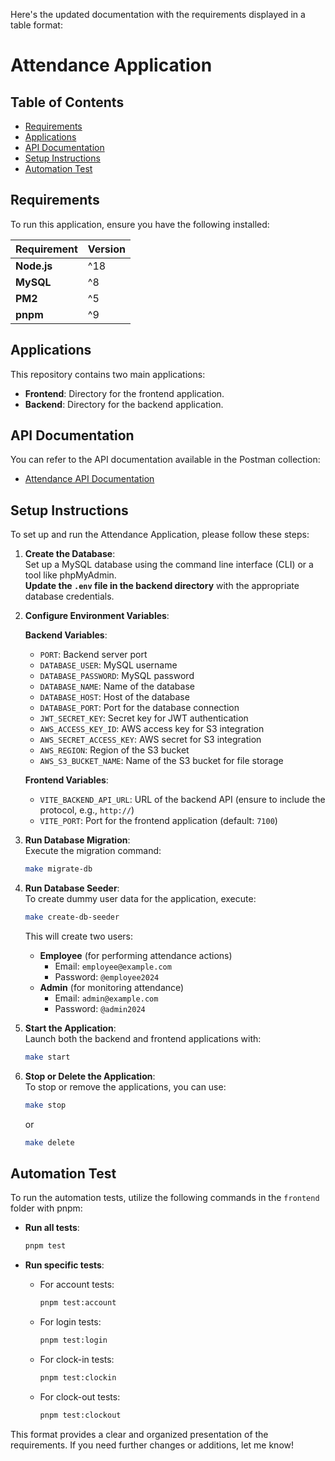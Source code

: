 Here's the updated documentation with the requirements displayed in a table format:

# Attendance Application

## Table of Contents

- [Requirements](#requirements)
- [Applications](#applications)
- [API Documentation](#api-documentation)
- [Setup Instructions](#setup-instructions)
- [Automation Test](#automation-test)

## Requirements

To run this application, ensure you have the following installed:

| Requirement  | Version        |
|--------------|----------------|
| **Node.js**  | ^18 |
| **MySQL**    | ^8 |
| **PM2**      | ^5 |
| **pnpm**     | ^9 |

## Applications

This repository contains two main applications:

- **Frontend**: Directory for the frontend application.
- **Backend**: Directory for the backend application.

## API Documentation

You can refer to the API documentation available in the Postman collection:  
- [Attendance API Documentation](https://github.com/FgDevLab/attendance/blob/main/attendance.postman_collection.json)

## Setup Instructions

To set up and run the Attendance Application, please follow these steps:

1. **Create the Database**:  
   Set up a MySQL database using the command line interface (CLI) or a tool like phpMyAdmin.  
   **Update the `.env` file in the backend directory** with the appropriate database credentials.

2. **Configure Environment Variables**:  

   **Backend Variables**:
   - `PORT`: Backend server port
   - `DATABASE_USER`: MySQL username
   - `DATABASE_PASSWORD`: MySQL password
   - `DATABASE_NAME`: Name of the database
   - `DATABASE_HOST`: Host of the database
   - `DATABASE_PORT`: Port for the database connection
   - `JWT_SECRET_KEY`: Secret key for JWT authentication
   - `AWS_ACCESS_KEY_ID`: AWS access key for S3 integration
   - `AWS_SECRET_ACCESS_KEY`: AWS secret for S3 integration
   - `AWS_REGION`: Region of the S3 bucket
   - `AWS_S3_BUCKET_NAME`: Name of the S3 bucket for file storage

   **Frontend Variables**:
   - `VITE_BACKEND_API_URL`: URL of the backend API (ensure to include the protocol, e.g., `http://`)
   - `VITE_PORT`: Port for the frontend application (default: `7100`)

3. **Run Database Migration**:  
   Execute the migration command:
   ```bash
   make migrate-db
   ```

4. **Run Database Seeder**:  
   To create dummy user data for the application, execute:
   ```bash
   make create-db-seeder
   ```
   This will create two users:
   - **Employee** (for performing attendance actions)
     - Email: `employee@example.com`
     - Password: `@employee2024`
   - **Admin** (for monitoring attendance)
     - Email: `admin@example.com`
     - Password: `@admin2024`

5. **Start the Application**:  
   Launch both the backend and frontend applications with:
   ```bash
   make start
   ```

6. **Stop or Delete the Application**:  
   To stop or remove the applications, you can use:
   ```bash
   make stop
   ```
   or
   ```bash
   make delete
   ```

## Automation Test

To run the automation tests, utilize the following commands in the `frontend` folder with pnpm:

- **Run all tests**:
  ```bash
  pnpm test
  ```

- **Run specific tests**:
  - For account tests:
    ```bash
    pnpm test:account
    ```
  - For login tests:
    ```bash
    pnpm test:login
    ```
  - For clock-in tests:
    ```bash
    pnpm test:clockin
    ```
  - For clock-out tests:
    ```bash
    pnpm test:clockout
    ```

This format provides a clear and organized presentation of the requirements. If you need further changes or additions, let me know!